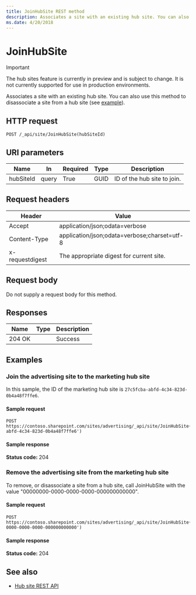 ```yaml
---
title: JoinHubSite REST method
description: Associates a site with an existing hub site. You can also use this method to disassociate a site from a hub site.
ms.date: 4/20/2018
---
```


# JoinHubSite

> [!IMPORTANT]
> The hub sites feature is currently in preview and is subject to change. It is not currently supported for use in production environments. 

Associates a site with an existing hub site. You can also use this method to disassociate a site from a hub site (see [example](#examples)).

## HTTP request

```HTTP
POST /_api/site/JoinHubSite(hubSiteId)
```

## URI parameters

|Name |In |Required|Type|Description|
|-----|---|--------|----|-----------|
|hubSiteId|query|True|GUID|ID of the hub site to join.|

## Request headers

| Header | Value |
|--------|-------|
|Accept|application/json;odata=verbose|
|Content-Type|application/json;odata=verbose;charset=utf-8|
|x-requestdigest|The appropriate digest for current site.|

## Request body

Do not supply a request body for this method.

## Responses

| Name   | Type  | Description|
|--------|-------|------------|
|204 OK| |Success|

## Examples

### Join the advertising site to the marketing hub site

In this sample, the ID of the marketing hub site is `27c5fcba-abfd-4c34-823d-0b4a48f7ffe6`.

#### Sample request

```HTTP
POST
https://contoso.sharepoint.com/sites/advertising/_api/site/JoinHubSite('27c5fcba-abfd-4c34-823d-0b4a48f7ffe6')
```

#### Sample response

**Status code:** 204

### Remove the advertising site from the marketing hub site

To remove, or disassociate a site from a hub site, call JoinHubSite with the value "00000000-0000-0000-0000-000000000000".

#### Sample request

```HTTP
POST
https://contoso.sharepoint.com/sites/advertising/_api/site/JoinHubSite('00000000-0000-0000-0000-000000000000')
```

#### Sample response

**Status code:** 204

## See also

- [Hub site REST API](hub-site-rest-api.md)